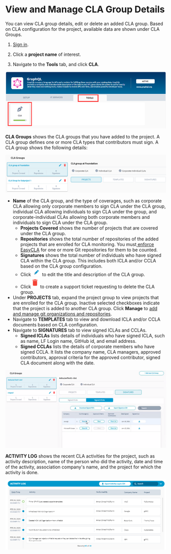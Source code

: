 # View and Manage CLA Group Details

You can view CLA group details, edit or delete an added CLA group. Based on CLA configuration for the project, available data are shown under CLA Groups.

1. [Sign in](sign-in-to-project-control-center.md).

2. Click a **project name** of interest.

3. Navigate to the **Tools** tab, and click **CLA**.

![Tools](../../.gitbook/assets/tools-tab.png)

**CLA Groups** shows the CLA groups that you have added to the project. A CLA group defines one or more CLA types that contributors must sign. A CLA group shows the following details:

![CLA Groups](../../.gitbook/assets/cla-group-names.png)

* **Name** of the CLA group, and the type of coverages, such as corporate CLA allowing only corporate members to sign CLA under the CLA group, individual CLA allowing individuals to sign CLA under the group, and corporate-individual CLAs allowing both corporate members and individuals to sign CLA under the CLA group. 
  * **Projects Covered** shows the number of projects that are covered under the CLA group.
  * **Repositories** shows the total number of repositories of the added projects that are enrolled for CLA monitoring. You must[ enforce EasyCLA](add-and-manage-git-organizations-and-repositories/enforce-or-remove-cla-monitoring.md) for one or more Git repositories for them to be counted.
  * **Signatures** shows the total number of individuals who have signed CLA within the CLA group. This includes both ICLA and/or CCLA based on the CLA group configuration.
  * Click![](../../.gitbook/assets/edit-cta.png)to edit the title and description of the CLA group.
  * Click![](../../.gitbook/assets/delete-icon.png)to create a support ticket requesting to delete the CLA group. 
* Under **PROJECTS** tab, expand the project group to view projects that are enrolled for the CLA group. Inactive selected checkboxes indicate that the project is added to another CLA group. Click **Manage** to [add and manage git organizations and repositories](add-and-manage-git-organizations-and-repositories/).
* Navigate to **TEMPLATES** tab to view and download ICLA and/or CCLA documents based on CLA configuration.
* Navigate to **SIGNATURES** tab to view signed ICLAs and CCLAs.
  * **Signed ICLAs** lists details of individuals who have signed ICLA, such as name, LF Login name, GitHub id, and email address.
  * **Signed CCLAs** lists the details of corporate members who have signed CCLA. It lists the company name, CLA managers, approved contributors, approval criteria for the approved contributor, signed CLA document along with the date.

![Signed CCLAs](../../.gitbook/assets/signed-cclas.png)

**ACTIVITY LOG** shows the recent CLA activities for the project, such as activity description, name of the person who did the activity, date and time of the activity, association company's name, and the project for which the activity is done.  

![](../../.gitbook/assets/activity-log.png)

 

